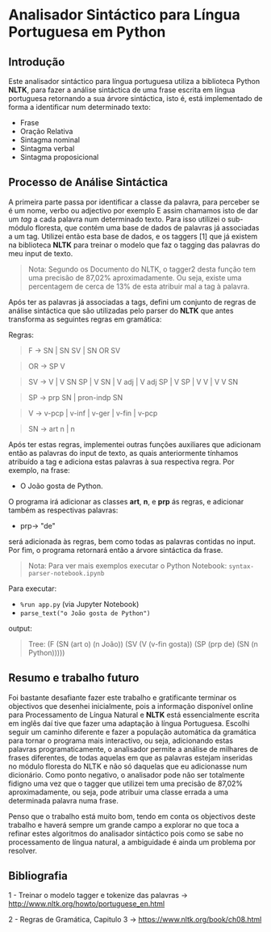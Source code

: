 # Analisador Sintáctico para Língua Portuguesa em Python

## Introdução
Este analisador sintáctico para língua portuguesa utiliza a biblioteca Python **NLTK**, para fazer a análise sintáctica de uma frase escrita em língua portuguesa retornando a sua árvore sintáctica, isto é, está implementado de forma a identificar num determinado texto:

-   Frase
-   Oração Relativa
-   Sintagma nominal
-   Sintagma verbal
-   Sintagma proposicional 


## Processo de Análise Sintáctica

A primeira parte passa por identificar a classe da palavra, para perceber se é um nome, verbo ou adjectivo por exemplo E assim chamamos isto de dar um *tag* a cada palavra num determinado texto. Para isso utilizei o sub-módulo floresta, que contém uma base de dados de palavras já associadas a um tag. Utilizei então esta base de dados, e os taggers [1] que já existem na biblioteca **NLTK** para treinar o modelo que faz o tagging das palavras do meu input de texto. 

> Nota: Segundo os Documento do NLTK, o tagger2 desta função tem uma precisão de 87,02% aproximadamente. Ou seja, existe uma percentagem de cerca de 13% de esta atribuir mal a tag à palavra.

Após ter as palavras já associadas a tags, defini um conjunto de regras de análise sintáctica que são utilizadas pelo parser do **NLTK** que antes transforma as seguintes regras em gramática: 

Regras: 
>F -> SN | SN SV | SN OR SV

>OR -> SP V

>SV -> V | V SN SP | V SN | V adj | V adj SP | V SP | V V | V V SN

>SP -> prp SN | pron-indp SN

>V -> v-pcp | v-inf | v-ger | v-fin | v-pcp

>SN -> art n | n

Após ter estas regras, implementei outras funções auxiliares que adicionam então as palavras do input de texto, as quais anteriormente tínhamos atribuído a tag e adiciona estas palavras à sua respectiva regra. Por exemplo, na frase: 
   
- O João gosta de Python. 

O programa irá adicionar as classes __art__, __n__, e __prp__ ás regras, e adicionar também as respectivas palavras:

- prp-> "de"

será adicionada às regras, bem como todas as palavras contidas no input. Por fim, o programa retornará então a árvore sintáctica da frase.

> Nota: Para ver mais exemplos executar o Python Notebook: `syntax-parser-notebook.ipynb`


Para executar: 
- `%run app.py` (via Jupyter Notebook)
- `parse_text("o João gosta de Python")`

output:
> Tree: 
   (F
  (SN (art o) (n João))
  (SV (V (v-fin gosta)) (SP (prp de) (SN (n Python)))))


## Resumo e trabalho futuro

Foi bastante desafiante fazer este trabalho e gratificante terminar os objectivos que desenhei inicialmente, pois a informação disponível online para Processamento de Língua Natural e __NLTK__ está essencialmente escrita em inglês daí tive que fazer uma adaptação à língua Portuguesa.
Escolhi seguir um caminho diferente e fazer a população automática da gramática para tornar o programa mais interactivo, ou seja, adicionando estas palavras programaticamente, o analisador permite a análise de milhares de frases diferentes, de todas aquelas em que as palavras estejam inseridas no módulo floresta do NLTK e não só daquelas que eu adicionasse num dicionário. Como ponto negativo, o analisador pode não ser totalmente fidigno uma vez que o tagger que utilizei tem uma precisão de 87,02% aproximadamente, ou seja, pode atribuir uma classe errada a uma determinada palavra numa frase.

Penso que o trabalho está muito bom, tendo em conta os objectivos deste trabalho e haverá sempre um grande campo a explorar no que toca a refinar estes algoritmos do analisador sintáctico pois como se sabe no processamento de língua natural, a ambiguidade é ainda um problema por resolver.


## Bibliografia

 1 - Treinar o modelo tagger e tokenize das palavras -> http://www.nltk.org/howto/portuguese_en.html
 
 2 - Regras de Gramática, Capitulo 3 -> https://www.nltk.org/book/ch08.html
